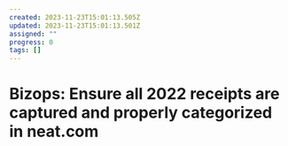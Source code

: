 ```yaml
---
created: 2023-11-23T15:01:13.505Z
updated: 2023-11-23T15:01:13.501Z
assigned: ""
progress: 0
tags: []
---
```


# Bizops: Ensure all 2022 receipts are captured and properly categorized in neat.com
